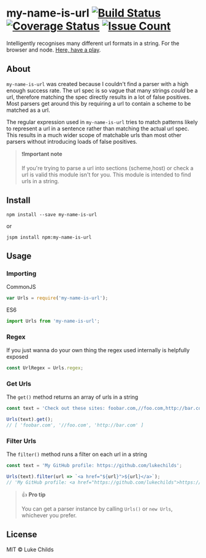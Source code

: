 # my-name-is-url [![Build Status](https://travis-ci.org/lukechilds/my-name-is-url.svg?branch=master)](https://travis-ci.org/lukechilds/my-name-is-url) [![Coverage Status](https://coveralls.io/repos/github/lukechilds/my-name-is-url/badge.svg?branch=master)](https://coveralls.io/github/lukechilds/my-name-is-url?branch=master) [![Issue Count](https://codeclimate.com/github/lukechilds/my-name-is-url/badges/issue_count.svg)](https://codeclimate.com/github/lukechilds/my-name-is-url)

Intelligently recognises many different url formats in a string. For the browser and node. [Here, have a play](http://lukechilds.github.io/my-name-is-url).

## About

`my-name-is-url` was created because I couldn't find a parser with a high enough success rate. The url spec is so vague that many strings _could_ be a url, therefore matching the spec directly results in a lot of false positives. Most parsers get around this by requiring a url to contain a scheme to be matched as a url.

The regular expression used in `my-name-is-url` tries to match patterns likely to represent a url in a sentence rather than matching the actual url spec. This results in a much wider scope of matchable urls than most other parsers without introducing loads of false positives.

> ❗️**Important note**
>
> If you're trying to parse a url into sections (scheme,host) or check a url is valid this module isn't for you. This module is intended to find urls in a string.

## Install

```shell
npm install --save my-name-is-url
```

or

```shell
jspm install npm:my-name-is-url
```

## Usage

### Importing

CommonJS

```js
var Urls = require('my-name-is-url');
```

ES6

```js
import Urls from 'my-name-is-url';
```

### Regex

If you just wanna do your own thing the regex used internally is helpfully exposed

```js
const UrlRegex = Urls.regex;
```

### Get Urls

The `get()` method returns an array of urls in a string

```js
const text = 'Check out these sites: foobar.com,//foo.com,http://bar.com.';

Urls(text).get();
// [ 'foobar.com', '//foo.com', 'http://bar.com' ]
```

### Filter Urls

The `filter()` method runs a filter on each url in a string

```js
const text = 'My GitHub profile: https://github.com/lukechilds';

Urls(text).filter(url => `<a href="${url}">${url}</a>`);
// 'My GitHub profile: <a href="https://github.com/lukechilds">https://github.com/lukechilds</a>'
```

> 👍 **Pro tip**
>
> You can get a parser instance by calling `Urls()` or `new Urls`, whichever you prefer.

## License

MIT © Luke Childs
